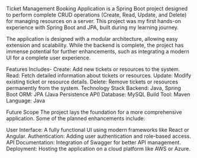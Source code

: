 Ticket Management Booking Application is a Spring Boot project designed to perform complete CRUD operations (Create, Read, Update, and Delete) for managing resources on a server. 
This project was my first hands-on experience with Spring Boot and JPA, built during my learning journey.

The application is designed with a modular architecture, allowing easy extension and scalability. While the backend is complete, the project has immense potential for further enhancements, 
such as integrating a modern UI for a complete user experience.

Features Includes-
Create: Add new tickets or resources to the system.
Read: Fetch detailed information about tickets or resources.
Update: Modify existing ticket or resource details.
Delete: Remove tickets or resources permanently from the system.
Technology Stack
Backend: Java, Spring Boot
ORM: JPA (Java Persistence API)
Database: MySQL
Build Tool: Maven
Language: Java

Future Scope
The project lays the foundation for a more comprehensive application. Some of the planned enhancements include:

User Interface: A fully functional UI using modern frameworks like React or Angular.
Authentication: Adding user authentication and role-based access.
API Documentation: Integration of Swagger for better API management.
Deployment: Hosting the application on a cloud platform like AWS or Azure.
